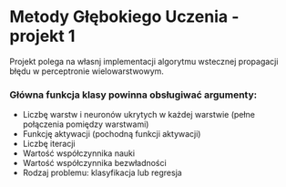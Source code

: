 # Metody Głębokiego Uczenia - projekt 1

Projekt polega na własnj implementacji algorytmu wstecznej propagacji błędu w perceptronie wielowarstwowym.

### Główna funkcja klasy powinna obsługiwać argumenty:
- Liczbę warstw i neuronów ukrytych w każdej warstwie (pełne połączenia pomiędzy warstwami)
- Funkcję aktywacji (pochodną funkcji aktywacji)
- Liczbę iteracji
- Wartość współczynnika nauki
- Wartość współczynnika bezwładności
- Rodzaj problemu: klasyfikacja lub regresja
